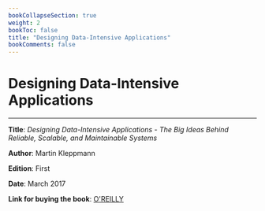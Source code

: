 ```yaml
---
bookCollapseSection: true
weight: 2
bookToc: false
title: "Designing Data-Intensive Applications"
bookComments: false
---
```


# Designing Data-Intensive Applications
---

**Title**: *Designing Data-Intensive Applications - The Big Ideas Behind Reliable, Scalable, and Maintainable Systems*

**Author**: Martin Kleppmann

**Edition**: First

**Date**: March 2017

**Link for buying the book**: [O'REILLY](https://www.oreilly.com/library/view/designing-data-intensive-applications/9781491903063/)